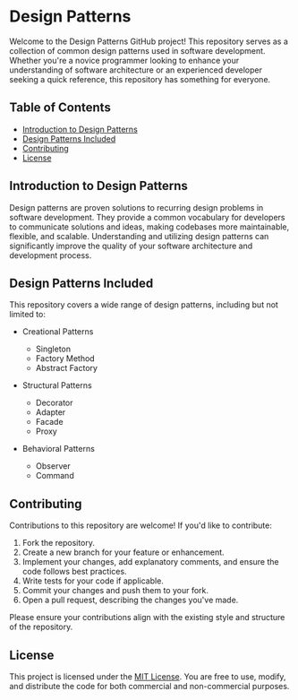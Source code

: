 # Design Patterns 

Welcome to the Design Patterns GitHub project! This repository serves as a collection of common design patterns used in software development. Whether you're a novice programmer looking to enhance your understanding of software architecture or an experienced developer seeking a quick reference, this repository has something for everyone.

## Table of Contents

- [Introduction to Design Patterns](#introduction-to-design-patterns)
- [Design Patterns Included](#design-patterns-included)
- [Contributing](#contributing)
- [License](#license)

## Introduction to Design Patterns

Design patterns are proven solutions to recurring design problems in software development. They provide a common vocabulary for developers to communicate solutions and ideas, making codebases more maintainable, flexible, and scalable. Understanding and utilizing design patterns can significantly improve the quality of your software architecture and development process.

## Design Patterns Included

This repository covers a wide range of design patterns, including but not limited to:

- Creational Patterns
  - Singleton
  - Factory Method
  - Abstract Factory
 
- Structural Patterns
  - Decorator
  - Adapter
  - Facade
  - Proxy

- Behavioral Patterns
  - Observer
  - Command

## Contributing

Contributions to this repository are welcome! If you'd like to contribute:

1. Fork the repository.
2. Create a new branch for your feature or enhancement.
3. Implement your changes, add explanatory comments, and ensure the code follows best practices.
4. Write tests for your code if applicable.
5. Commit your changes and push them to your fork.
6. Open a pull request, describing the changes you've made.

Please ensure your contributions align with the existing style and structure of the repository.

## License

This project is licensed under the [MIT License](https://opensource.org/licenses/MIT). You are free to use, modify, and distribute the code for both commercial and non-commercial purposes.
